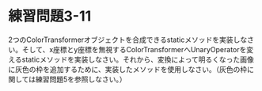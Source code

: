 # 練習問題3-11

2つのColorTransformerオブジェクトを合成できるstaticメソッドを実装しなさい。そして、x座標とy座標を無視するColorTransformerへUnaryOperator<Color>を変えるstaticメソッドを実装しなさい。それから、変換によって明るくなった画像に灰色の枠を追加するために、実装したメソッドを使用しなさい。（灰色の枠に関しては練習問題5を参照しなさい。）
